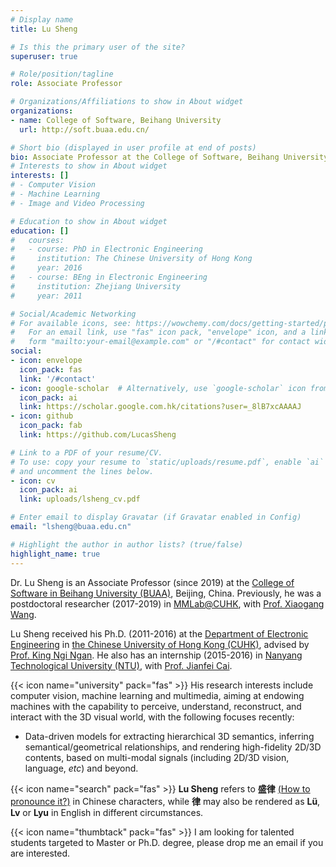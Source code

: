 ```yaml
---
# Display name
title: Lu Sheng

# Is this the primary user of the site?
superuser: true

# Role/position/tagline
role: Associate Professor

# Organizations/Affiliations to show in About widget
organizations:
- name: College of Software, Beihang University
  url: http://soft.buaa.edu.cn/

# Short bio (displayed in user profile at end of posts)
bio: Associate Professor at the College of Software, Beihang University, China.
# Interests to show in About widget
interests: []
# - Computer Vision
# - Machine Learning
# - Image and Video Processing

# Education to show in About widget
education: []
#   courses:
#   - course: PhD in Electronic Engineering
#     institution: The Chinese University of Hong Kong
#     year: 2016
#   - course: BEng in Electronic Engineering
#     institution: Zhejiang University
#     year: 2011

# Social/Academic Networking
# For available icons, see: https://wowchemy.com/docs/getting-started/page-builder/#icons
#   For an email link, use "fas" icon pack, "envelope" icon, and a link in the
#   form "mailto:your-email@example.com" or "/#contact" for contact widget.
social:
- icon: envelope
  icon_pack: fas
  link: '/#contact'
- icon: google-scholar  # Alternatively, use `google-scholar` icon from `ai` icon pack
  icon_pack: ai
  link: https://scholar.google.com.hk/citations?user=_8lB7xcAAAAJ
- icon: github
  icon_pack: fab
  link: https://github.com/LucasSheng

# Link to a PDF of your resume/CV.
# To use: copy your resume to `static/uploads/resume.pdf`, enable `ai` icons in `params.toml`, 
# and uncomment the lines below.
- icon: cv
  icon_pack: ai
  link: uploads/lsheng_cv.pdf

# Enter email to display Gravatar (if Gravatar enabled in Config)
email: "lsheng@buaa.edu.cn"

# Highlight the author in author lists? (true/false)
highlight_name: true
---
```


Dr. Lu Sheng is an Associate Professor (since 2019) at the [College of Software in Beihang University (BUAA)](http://soft.buaa.edu.cn/), Beijing, China. Previously, he was a postdoctoral researcher (2017-2019) in [MMLab@CUHK](https://mmlab.ie.cuhk.edu.hk/), with [Prof. Xiaogang Wang](http://www.ee.cuhk.edu.hk/~xgwang/). 

Lu Sheng received his Ph.D. (2011-2016) at the [Department of Electronic Engineering](http://www.ee.cuhk.edu.hk/en-gb/) in [the Chinese University of Hong Kong (CUHK)](https://www.cuhk.edu.hk/english/index.html), advised by [Prof. King Ngi Ngan](http://www.ee.cuhk.edu.hk/~knngan/). He also has an internship (2015-2016) in [Nanyang Technological University (NTU)](https://www.ntu.edu.sg/), with [Prof. Jianfei Cai](https://jianfei-cai.github.io/).

{{< icon name="university" pack="fas" >}} His research interests include computer vision, machine learning and multimedia, aiming at endowing machines with the capability to perceive, understand, reconstruct, and interact with the 3D visual world, with the following focuses recently:

- Data-driven models for extracting hierarchical 3D semantics, inferring semantical/geometrical relationships, and rendering high-fidelity 2D/3D contents, based on multi-modal signals (including 2D/3D vision, language, *etc*) and beyond.

{{< icon name="search" pack="fas" >}} **Lu Sheng** refers to **盛律** [(How to pronounce it?)](https://translate.google.com/?hl=en%26tab=TT#zh-CN/zh-CN/%E7%9B%9B%E5%BE%8B) in Chinese characters, while **律** may also be rendered as **Lü**, **Lv** or **Lyu** in English in different circumstances.

{{< icon name="thumbtack" pack="fas" >}} I am looking for talented students targeted to Master or Ph.D. degree, please drop me an email if you are interested.
